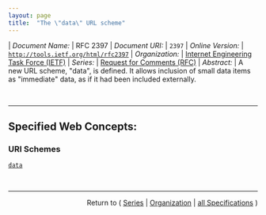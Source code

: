 ```yaml
---
layout: page
title:  "The \"data\" URL scheme"
---
```


| *Document Name:* | RFC 2397
| *Document URI:* | `2397`
| *Online Version:* | [`http://tools.ietf.org/html/rfc2397`](http://tools.ietf.org/html/rfc2397)
| *Organization:* | [Internet Engineering Task Force (IETF)](..  "List of specification series by this organization")
| *Series:* | [Request for Comments (RFC)](.  "List of specifications in this series")
| *Abstract:* | A new URL scheme, "data", is defined. It allows inclusion of small data items as "immediate" data, as if it had been included externally.

<br/>
<hr/>

## Specified Web Concepts:

### URI Schemes

[`data`](/concepts/uri-scheme/data "Some applications that use URLs also have a need to embed (small) media type data directly inline. This document defines a new URL scheme that would work like 'immediate addressing'.")



<br/>
<hr/>

<p style="text-align: right">Return to ( <a href="./">Series</a> | <a href="../">Organization</a> | <a href="../../">all Specifications</a> )</p>
